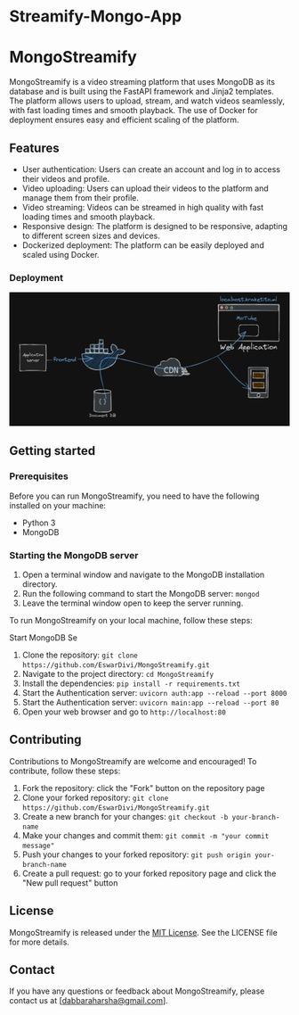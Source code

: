# Streamify-Mongo-App

# MongoStreamify

MongoStreamify is a video streaming platform that uses MongoDB as its database and is built using the FastAPI framework and Jinja2 templates. The platform allows users to upload, stream, and watch videos seamlessly, with fast loading times and smooth playback. The use of Docker for deployment ensures easy and efficient scaling of the platform.



## Features

- User authentication: Users can create an account and log in to access their videos and profile.
- Video uploading: Users can upload their videos to the platform and manage them from their profile.
- Video streaming: Videos can be streamed in high quality with fast loading times and smooth playback.
- Responsive design: The platform is designed to be responsive, adapting to different screen sizes and devices.
- Dockerized deployment: The platform can be easily deployed and scaled using Docker.


### Deployment 

![Alt text](Images/Deply.png)

## Getting started

### Prerequisites

Before you can run MongoStreamify, you need to have the following installed on your machine:

- Python 3
- MongoDB

### Starting the MongoDB server

1. Open a terminal window and navigate to the MongoDB installation directory.
2. Run the following command to start the MongoDB server: `mongod`
3. Leave the terminal window open to keep the server running.

To run MongoStreamify on your local machine, follow these steps:

Start MongoDB Se

1. Clone the repository: `git clone https://github.com/EswarDivi/MongoStreamify.git`
2. Navigate to the project directory: `cd MongoStreamify`
3. Install the dependencies: `pip install -r requirements.txt`
4. Start the Authentication server: `uvicorn auth:app --reload --port 8000`
5. Start the Authentication server: `uvicorn main:app --reload --port 80`
6. Open your web browser and go to `http://localhost:80`

## Contributing

Contributions to MongoStreamify are welcome and encouraged! To contribute, follow these steps:

1. Fork the repository: click the "Fork" button on the repository page
2. Clone your forked repository: `git clone https://github.com/EswarDivi/MongoStreamify.git`
3. Create a new branch for your changes: `git checkout -b your-branch-name`
4. Make your changes and commit them: `git commit -m "your commit message"`
5. Push your changes to your forked repository: `git push origin your-branch-name`
6. Create a pull request: go to your forked repository page and click the "New pull request" button

## License

MongoStreamify is released under the [MIT License](https://opensource.org/licenses/MIT). 
See the LICENSE file for more details.

## Contact

If you have any questions or feedback about MongoStreamify, please contact us at [dabbaraharsha@gmail.com].

